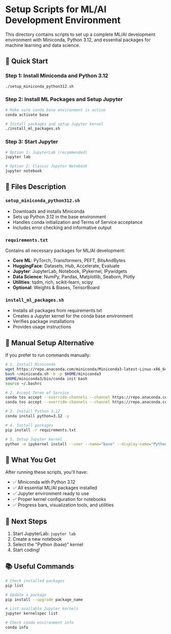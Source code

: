# Setup Scripts for ML/AI Development Environment

This directory contains scripts to set up a complete ML/AI development environment with Miniconda, Python 3.12, and essential packages for machine learning and data science.

## 🚀 Quick Start

### Step 1: Install Miniconda and Python 3.12
```bash
./setup_miniconda_python312.sh
```

### Step 2: Install ML Packages and Setup Jupyter
```bash
# Make sure conda base environment is active
conda activate base

# Install packages and setup Jupyter kernel
./install_ml_packages.sh
```

### Step 3: Start Jupyter
```bash
# Option 1: JupyterLab (recommended)
jupyter lab

# Option 2: Classic Jupyter Notebook
jupyter notebook
```

## 📁 Files Description

### `setup_miniconda_python312.sh`
- Downloads and installs Miniconda
- Sets up Python 3.12 in the base environment
- Handles conda initialization and Terms of Service acceptance
- Includes error checking and informative output

### `requirements.txt`
Contains all necessary packages for ML/AI development:
- **Core ML**: PyTorch, Transformers, PEFT, BitsAndBytes
- **HuggingFace**: Datasets, Hub, Accelerate, Evaluate
- **Jupyter**: JupyterLab, Notebook, IPykernel, IPywidgets
- **Data Science**: NumPy, Pandas, Matplotlib, Seaborn, Plotly
- **Utilities**: tqdm, rich, scikit-learn, scipy
- **Optional**: Weights & Biases, TensorBoard

### `install_ml_packages.sh`
- Installs all packages from requirements.txt
- Creates a Jupyter kernel for the conda base environment
- Verifies package installations
- Provides usage instructions

## 🔧 Manual Setup Alternative

If you prefer to run commands manually:

```bash
# 1. Install Miniconda
wget https://repo.anaconda.com/miniconda/Miniconda3-latest-Linux-x86_64.sh -O ~/miniconda.sh
bash ~/miniconda.sh -b -p $HOME/miniconda3
$HOME/miniconda3/bin/conda init bash
source ~/.bashrc

# 2. Accept Terms of Service
conda tos accept --override-channels --channel https://repo.anaconda.com/pkgs/main
conda tos accept --override-channels --channel https://repo.anaconda.com/pkgs/r

# 3. Install Python 3.12
conda install python=3.12 -y

# 4. Install packages
pip install -r requirements.txt

# 5. Setup Jupyter kernel
python -m ipykernel install --user --name="base" --display-name="Python (base)"
```

## 🎯 What You Get

After running these scripts, you'll have:
- ✅ Miniconda with Python 3.12
- ✅ All essential ML/AI packages installed
- ✅ Jupyter environment ready to use
- ✅ Proper kernel configuration for notebooks
- ✅ Progress bars, visualization tools, and utilities

## 🚀 Next Steps

1. Start JupyterLab: `jupyter lab`
2. Create a new notebook
3. Select the "Python (base)" kernel
4. Start coding! 

## 📚 Useful Commands

```bash
# Check installed packages
pip list

# Update a package
pip install --upgrade package_name

# List available Jupyter kernels
jupyter kernelspec list

# Check conda environment info
conda info
``` 